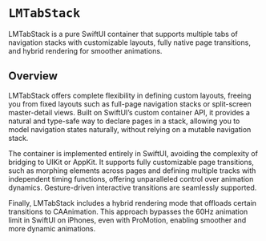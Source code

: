 # ``LMTabStack``

LMTabStack is a pure SwiftUI container that supports multiple tabs of navigation stacks with customizable layouts, fully native page transitions, and hybrid rendering for smoother animations.

## Overview

LMTabStack offers complete flexibility in defining custom layouts, freeing you from fixed layouts such as full-page navigation stacks or split-screen master-detail views. Built on SwiftUI’s custom container API, it provides a natural and type-safe way to declare pages in a stack, allowing you to model navigation states naturally, without relying on a mutable navigation stack.

The container is implemented entirely in SwiftUI, avoiding the complexity of bridging to UIKit or AppKit. It supports fully customizable page transitions, such as morphing elements across pages and defining multiple tracks with independent timing functions, offering unparalleled control over animation dynamics. Gesture-driven interactive transitions are seamlessly supported.

Finally, LMTabStack includes a hybrid rendering mode that offloads certain transitions to CAAnimation. This approach bypasses the 60Hz animation limit in SwiftUI on iPhones, even with ProMotion, enabling smoother and more dynamic animations.
